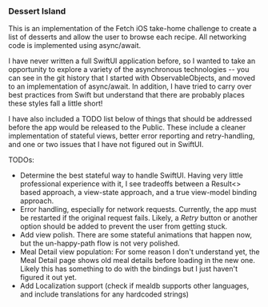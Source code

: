### Dessert Island

This is an implementation of the Fetch iOS take-home challenge to create a list of desserts and allow the user to browse each recipe.
All networking code is implemented using async/await.

I have never written a full SwiftUI application before, so I wanted to take an opportunity to explore a variety of the asynchronous technologies -- you can see in the git history that I started with ObservableObjects, and moved to an implementation of async/await. In addition, I have tried to carry over best practices from Swift but understand that there are probably places these styles fall a little short! 

I have also included a TODO list below of things that should be addressed before the app would be released to the Public. These include a cleaner implementation of stateful views, better error reporting and retry-handling, and one or two issues that I have not figured out in SwiftUI. 

TODOs:
+ Determine the best stateful way to handle SwiftUI. Having very little professional experience with it, I see tradeoffs between a Result<> based approach, a view-state approach, and a true view-model binding approach.
+ Error handling, especially for network requests. Currently, the app must be restarted if the original request fails. Likely, a *Retry* button or another option should be added to prevent the user from getting stuck.
+ Add view polish. There are some stateful animations that happen now, but the un-happy-path flow is not very polished.
+ Meal Detail view population: For some reason I don't understand yet, the Meal Detail page shows old meal details before loading in the new one. Likely this has something to do with the bindings but I just haven't figured it out yet. 
+ Add Localization support (check if mealdb supports other languages, and include translations for any hardcoded strings)
